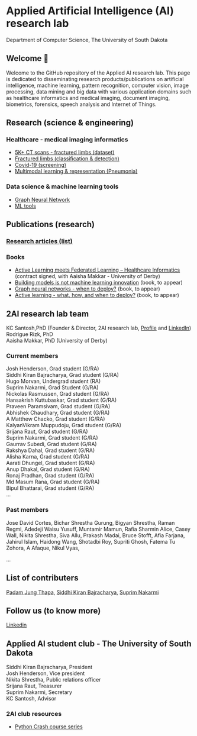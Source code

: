 # Applied Artificial Intelligence (AI) research lab
Department of Computer Science, The University of South Dakota

## Welcome 👋
Welcome to the GitHub repository of the Applied AI research lab. This page is dedicated to disseminating research products/publications on artificial intelligence, machine learning, pattern recognition, computer vision, image processing, data mining and big data with various application domains such as healthcare informatics and medical imaging, document imaging, biometrics, forensics, speech analysis and Internet of Things.

## Research (science & engineering)
### Healthcare - medical imaging informatics
- <a href = 'https://github.com/2AI-Lab/medical-imaging-datasets'>5K+ CT scans - fractured limbs (dataset)</a></br>
- <a href = 'https://github.com/2AI-Lab'>Fractured limbs (classification & detection)</a> </br> 
- <a href = 'https://github.com/2AI-Lab'>Covid-19 (screening)</a>
- <a href = 'https://github.com/2AI-Lab'>Multimodal learning & representation (Pneumonia)</a>


### Data science & machine learning tools
- <a href = 'https://github.com/2AI-Lab/Graph-Neural-Network'>Graph Neural Network</a>
- <a href = 'https://github.com/2AI-Lab/Machine-Learning-Tools'>ML tools</a>

## Publications (research)
### <a href = 'https://github.com/2ai-lab'>Research articles (list)</a>

### Books
- <a href = 'https://github.com/2AI-Lab'>Active Learning meets Federated Learning – Healthcare Informatics</a> (contract signed, with Aaisha Makkar - University of Derby)
- <a href = 'https://github.com/2AI-Lab'>Building models is not machine learning innovation</a> (book, to appear)
- <a href = 'https://github.com/2AI-Lab'>Graph neural networks - when to deploy?</a> (book, to appear)
- <a href = 'https://github.com/2AI-Lab'>Active learning - what, how, and when to deploy?</a> (book, to appear)

## 2AI research lab team
KC Santosh,PhD (Founder & Director, 2AI research lab, <a href = 'https://kc-santosh.org'>Profile</a> and <a href = 'https://www.linkedin.com/in/santoshkc/'>LinkedIn</a>)</br>
Rodrigue Rizk, PhD</br>
Aaisha Makkar, PhD (University of Derby)</br>
### Current members
Josh Henderson, Grad student (G/RA)</br>
Siddhi Kiran Bajracharya, Grad student (G/RA)</br>
Hugo Morvan, Undergrad student (RA)</br>
Suprim Nakarmi, Grad Student (G/RA)</br>
Nickolas Rasmussen, Grad student (G/RA)</br> 
Hansakrish Kuttubaskar, Grad student (G/RA)</br>
Praveen Paramsivam, Grad student (G/RA)</br>
Abhishek Chaudhary, Grad student (G/RA)</br> 
A Matthew Chacko, Grad student (G/RA)</br> 
KalyanVikram Muppudoju, Grad student (G/RA)</br>
Srijana Raut, Grad student (G/RA)</br>
Suprim Nakarmi, Grad student (G/RA)</br>
Gaurrav Subedi, Grad student (G/RA)</br>
Rakshya Dahal, Grad student (G/RA)</br> 
Alisha Karna, Grad student (G/RA)</br>
Aarati Dhungel, Grad student (G/RA)</br>
Anup Dhakal, Grad student (G/RA)</br>
Ronaj Pradhan, Grad student (G/RA)</br>
Md Masum Rana, Grad student (G/RA)</br>
Bipul Bhattarai, Grad student (G/RA)</br>
...

### Past members
Jose David Cortes, 
Bichar Shrestha Gurung, 
Bigyan Shrestha, 
Raman Regmi, 
Adedeji Waisu Yusuff,
Muntamir Mamun, 
Rafia Sharmin Alice,
Casey Wall, 
Nikita Shrestha, 
Siva Allu, 
Prakash Madai, 
Bruce Stofft,
Afia Farjana, 
Jahirul Islam,
Haidong Wang, 
Shotadbi Roy, 
Supriti Ghosh, 
Fatema Tu Zohora, 
A Afaque, 
Nikul Vyas,

...

## List of contributers
<a href = 'https://github.com/padam56'>Padam Jung Thapa</a>, 
<a href = 'https://github.com/siddhi47'>Siddhi Kiran Bajracharya</a>,
<a href = 'https://github.com/suprimnakarmi'>Suprim Nakarmi</a> 

## Follow us (to know more)
<a href = 'https://www.linkedin.com/company/kc-2ai/'>Linkedin</a>

## Applied AI student club - The University of South Dakota
Siddhi Kiran Bajracharya, President </br>
Josh Henderson, Vice president </br>
Nikita Shrestha, Public relations officer </br>
Srijana Raut, Treasurer</br>
Suprim Nakarmi, Secretary</br>
KC Santosh, Advisor

### 2AI club resources
- <a href = 'https://github.com/2AI-Lab/python-series'> Python Crash course series</a>


